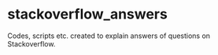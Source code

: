 # stackoverflow_answers
Codes, scripts etc. created to explain answers of questions on Stackoverflow.
